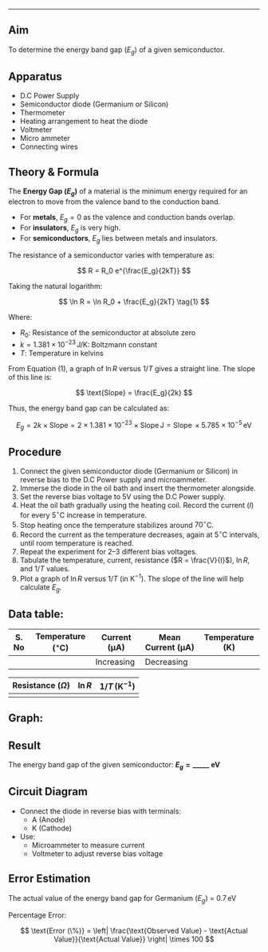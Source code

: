 ___
## Aim
To determine the energy band gap ($E_g$) of a given semiconductor.

## Apparatus
- D.C Power Supply  
- Semiconductor diode (Germanium or Silicon)  
- Thermometer  
- Heating arrangement to heat the diode  
- Voltmeter  
- Micro ammeter  
- Connecting wires  

## Theory & Formula
The **Energy Gap ($E_g$)** of a material is the minimum energy required for an electron to move from the valence band to the conduction band.  

- For **metals**, $E_g = 0$ as the valence and conduction bands overlap.  
- For **insulators**, $E_g$ is very high.  
- For **semiconductors**, $E_g$ lies between metals and insulators.

The resistance of a semiconductor varies with temperature as:

$$
R = R_0 e^{\frac{E_g}{2kT}}
$$

Taking the natural logarithm:

$$
\ln R = \ln R_0 + \frac{E_g}{2kT} \tag{1}
$$

Where:  
- $R_0$: Resistance of the semiconductor at absolute zero  
- $k = 1.381 \times 10^{-23} \, \text{J/K}$: Boltzmann constant  
- $T$: Temperature in kelvins  

From Equation (1), a graph of $\ln R$ versus $1/T$ gives a straight line. The slope of this line is:

$$
\text{Slope} = \frac{E_g}{2k}
$$

Thus, the energy band gap can be calculated as:

$$
E_g = 2k \times \text{Slope} = 2 \times 1.381 \times 10^{-23} \times \text{Slope} \, \text{J} = \text{Slope} \, \times 5.785 \times 10^{-5} \, \text{eV}
$$

## Procedure
1. Connect the given semiconductor diode (Germanium or Silicon) in reverse bias to the D.C Power supply and microammeter.
2. Immerse the diode in the oil bath and insert the thermometer alongside.
3. Set the reverse bias voltage to 5V using the D.C Power supply.
4. Heat the oil bath gradually using the heating coil. Record the current ($I$) for every $5^\circ$C increase in temperature.
5. Stop heating once the temperature stabilizes around $70^\circ$C.
6. Record the current as the temperature decreases, again at $5^\circ$C intervals, until room temperature is reached.
7. Repeat the experiment for 2–3 different bias voltages.
8. Tabulate the temperature, current, resistance ($R = \frac{V}{I}$), $\ln R$, and $1/T$ values.
9. Plot a graph of $\ln R$ versus $1/T$ (in $\text{K}^{-1}$). The slope of the line will help calculate $E_g$.
## Data table:

| S. No | Temperature ($^\circ$C) | Current (μA) | Mean Current (μA) | Temperature (K) |
| ----- | ----------------------- | ------------ | ----------------- | --------------- |
|       |                         | Increasing   | Decreasing        |                 |

| Resistance ($\Omega$) | $\ln R$ | $1/T \, (\text{K}^{-1})$ |
| --------------------- | ------- | ------------------------ |
|                       |         |                          |
## Graph:


## Result
The energy band gap of the given semiconductor: **$E_g = \_\_\_\_\_$ eV**

## Circuit Diagram
- Connect the diode in reverse bias with terminals:
  - A (Anode)
  - K (Cathode)
- Use:
  - Microammeter to measure current
  - Voltmeter to adjust reverse bias voltage  

## Error Estimation
The actual value of the energy band gap for Germanium ($E_g$) = $0.7 \, \text{eV}$  

Percentage Error:

$$
\text{Error (\%)} = \left| \frac{\text{Observed Value} - \text{Actual Value}}{\text{Actual Value}} \right| \times 100
$$
